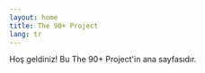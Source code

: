 ```yaml
---
layout: home
title: The 90+ Project
lang: tr
---
```


Hoş geldiniz! Bu The 90+ Project'in ana sayfasıdır.
